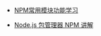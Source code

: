 - [NPM常用模块功能学习](http://caibaojian.com/nmp-modules.html)

- [Node.js 包管理器 NPM 讲解](https://zhuanlan.zhihu.com/p/79563648)